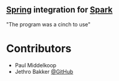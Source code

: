 [Spring](http://spring.io/) integration for [Spark](https://spark.apache.org/)
------------------------------------------------------------------------------

"The program was a cinch to use"

Contributors
============
* Paul Middelkoop
* Jethro Bakker [@GitHub](http://github.com/jethrobakker)

